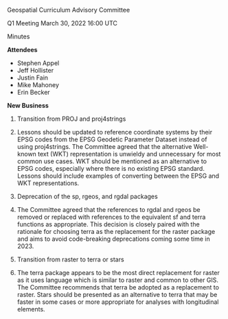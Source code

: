 Geospatial Curriculum Advisory Committee

Q1 Meeting March 30, 2022 16:00 UTC

Minutes

**Attendees**

- Stephen Appel
- Jeff Hollister
- Justin Fain
- Mike Mahoney
- Erin Becker

**New Business**

1. Transition from PROJ and proj4strings
  1. Lessons should be updated to reference coordinate systems by their EPSG codes from the EPSG Geodetic Parameter Dataset instead of using proj4strings. The Committee agreed that the alternative Well-known text (WKT) representation is unwieldy and unnecessary for most common use cases. WKT should be mentioned as an alternative to EPSG codes, especially where there is no existing EPSG standard. Lessons should include examples of converting between the EPSG and WKT representations.

1. Deprecation of the sp, rgeos, and rgdal packages
  1. The Committee agreed that the references to rgdal and rgeos be removed or replaced with references to the equivalent sf and terra functions as appropriate. This decision is closely paired with the rationale for choosing terra as the replacement for the raster package and aims to avoid code-breaking deprecations coming some time in 2023.

1. Transition from raster to terra or stars
  1. The terra package appears to be the most direct replacement for raster as it uses language which is similar to raster and common to other GIS. The Committee recommends that terra be adopted as a replacement to raster. Stars should be presented as an alternative to terra that may be faster in some cases or more appropriate for analyses with longitudinal elements.
